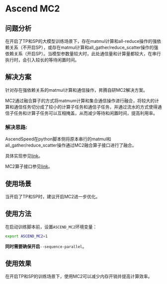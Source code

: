 # Ascend MC2

## 问题分析

在开启了TP和SP的大模型训练场景下，存在matmul计算和all-reduce操作的强依赖关系（不开启SP），或存在matmul计算和all_gather/reduce_scatter操作的强依赖关系（开启SP）。当模型参数量较大时，此处通信量和计算量都较大，在串行执行时，会引入较长的等待闲置时间。

## 解决方案

针对存在强依赖关系的matmul计算和通信操作，昇腾自研MC2解决方案。

MC2通过融合算子的方式将matmum计算和集合通信操作进行融合，将较大的计算和通信任务切分成了较小的计算子任务和通信子任务，并通过流水的方式使得通信子任务和计算子任务可以互相掩盖，从而减少等待和闲置时间，提高利用率。

### 解决思路:

AscendSpeed在python脚本侧将原本串行的matmul和all_gather/reduce_scatter操作通过MC2融合算子接口进行了融合。

具体实现参见[link](../../ascendspeed/core/tensor_parallel/ascend_turbo/mc2_linears_seq_parallel.py)。

MC2算子接口参见[link](https://www.hiascend.com/document/detail/zh/Pytorch/60RC1/apiref/apilist/ptaoplist_000449.html)。

## 使用场景

当开启了TP和SP时，建议开启MC2进一步优化。

## 使用方法

在启动训练脚本前，设置`ASCEND_MC2`环境变量：
``` bash
export ASCEND_MC2=1
```

**同时需要确保开启**`--sequence-parallel`。

## 使用效果

在开启TP和SP的训练场景下，使用MC2可以减少内存开销并提高计算效率。